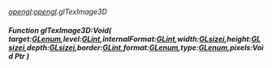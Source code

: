_[opengl](../../modules/opengl/opengl-module.md):[opengl](../../modules/opengl/opengl-module.md).glTexImage3D_
##### Function glTexImage3D:Void( target:[GLenum](../../modules/opengl/opengl-glenum.md),level:[GLint](../../modules/opengl/opengl-glint.md),internalFormat:[GLint](../../modules/opengl/opengl-glint.md),width:[GLsizei](../../modules/opengl/opengl-glsizei.md),height:[GLsizei](../../modules/opengl/opengl-glsizei.md),depth:[GLsizei](../../modules/opengl/opengl-glsizei.md),border:[GLint](../../modules/opengl/opengl-glint.md),format:[GLenum](../../modules/opengl/opengl-glenum.md),type:[GLenum](../../modules/opengl/opengl-glenum.md),pixels:Void Ptr )
